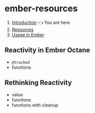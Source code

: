 # ember-resources

1. [Introduction](./README.md) 👈 You are here
2. [Resources](./resources.md) 
3. [Usage in Ember](./ember.md)

## Reactivity in Ember Octane

- `@tracked`
- functions

## Rethinking Reactivity

- value
- functions
- functions with cleanup
